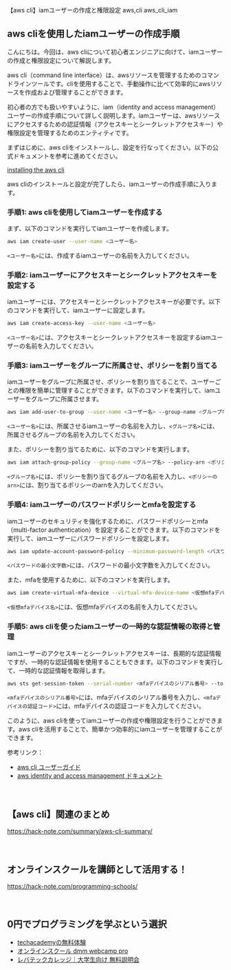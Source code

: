【aws cli】iamユーザーの作成と権限設定
aws,cli
aws_cli_iam

## aws cliを使用したiamユーザーの作成手順

こんにちは。今回は、aws cliについて初心者エンジニアに向けて、iamユーザーの作成と権限設定について解説します。

aws cli（command line interface）は、awsリソースを管理するためのコマンドラインツールです。cliを使用することで、手動操作に比べて効率的にawsリソースを作成および管理することができます。

初心者の方でも扱いやすいように、iam（identity and access management）ユーザーの作成手順について詳しく説明します。iamユーザーは、awsリソースにアクセスするための認証情報（アクセスキーとシークレットアクセスキー）や権限設定を管理するためのエンティティです。

まずはじめに、aws cliをインストールし、設定を行なってください。以下の公式ドキュメントを参考に進めてください。

[installing the aws cli](https://docs.aws.amazon.com/cli/latest/userguide/cli-configure-files.html)

aws cliのインストールと設定が完了したら、iamユーザーの作成手順に入ります。

### 手順1: aws cliを使用してiamユーザーを作成する

まず、以下のコマンドを実行してiamユーザーを作成します。

```bash
aws iam create-user --user-name <ユーザー名>
```

`<ユーザー名>`には、作成するiamユーザーの名前を入力してください。

### 手順2: iamユーザーにアクセスキーとシークレットアクセスキーを設定する

iamユーザーには、アクセスキーとシークレットアクセスキーが必要です。以下のコマンドを実行して、iamユーザーに設定します。

```bash
aws iam create-access-key --user-name <ユーザー名>
```

`<ユーザー名>`には、アクセスキーとシークレットアクセスキーを設定するiamユーザーの名前を入力してください。

### 手順3: iamユーザーをグループに所属させ、ポリシーを割り当てる

iamユーザーをグループに所属させ、ポリシーを割り当てることで、ユーザーごとの権限を簡単に管理することができます。以下のコマンドを実行して、iamユーザーをグループに所属させます。

```bash
aws iam add-user-to-group --user-name <ユーザー名> --group-name <グループ名>
```

`<ユーザー名>`には、所属させるiamユーザーの名前を入力し、`<グループ名>`には、所属させるグループの名前を入力してください。

また、ポリシーを割り当てるために、以下のコマンドを実行します。

```bash
aws iam attach-group-policy --group-name <グループ名> --policy-arn <ポリシーのarn>
```

`<グループ名>`には、ポリシーを割り当てるグループの名前を入力し、`<ポリシーのarn>`には、割り当てるポリシーのarnを入力してください。

### 手順4: iamユーザーのパスワードポリシーとmfaを設定する

iamユーザーのセキュリティを強化するために、パスワードポリシーとmfa（multi-factor authentication）を設定することができます。以下のコマンドを実行して、iamユーザーにパスワードポリシーを設定します。

```bash
aws iam update-account-password-policy --minimum-password-length <パスワードの最小文字数> --require-uppercase-characters --require-lowercase-characters --require-symbols --require-numbers
```

`<パスワードの最小文字数>`には、パスワードの最小文字数を入力してください。

また、mfaを使用するために、以下のコマンドを実行します。

```bash
aws iam create-virtual-mfa-device --virtual-mfa-device-name <仮想mfaデバイス名>
```

`<仮想mfaデバイス名>`には、仮想mfaデバイスの名前を入力してください。

### 手順5: aws cliを使ったiamユーザーの一時的な認証情報の取得と管理

iamユーザーのアクセスキーとシークレットアクセスキーは、長期的な認証情報ですが、一時的な認証情報を使用することもできます。以下のコマンドを実行して、一時的な認証情報を取得します。

```bash
aws sts get-session-token --serial-number <mfaデバイスのシリアル番号> --token-code <mfaデバイスの認証コード>
```

`<mfaデバイスのシリアル番号>`には、mfaデバイスのシリアル番号を入力し、`<mfaデバイスの認証コード>`には、mfaデバイスの認証コードを入力してください。

このように、aws cliを使ってiamユーザーの作成や権限設定を行うことができます。aws cliを活用することで、簡単かつ効率的にiamユーザーを管理することができます。

参考リンク：
- [aws cli ユーザーガイド](https://docs.aws.amazon.com/cli/latest/userguide/cli-configure-files.html)
- [aws identity and access management ドキュメント](https://docs.aws.amazon.com/iam/index.html)

　

## 【aws cli】関連のまとめ
https://hack-note.com/summary/aws-cli-summary/

　

## オンラインスクールを講師として活用する！
https://hack-note.com/programming-schools/

　

## 0円でプログラミングを学ぶという選択
- [techacademyの無料体験](//af.moshimo.com/af/c/click?a_id=2612475&amp;p_id=1555&amp;pc_id=2816&amp;pl_id=22706&amp;url=https%3a%2f%2ftechacademy.jp%2fhtmlcss-trial%3futm_source%3dmoshimo%26utm_medium%3daffiliate%26utm_campaign%3dtextad)
- [オンラインスクール dmm webcamp pro](//af.moshimo.com/af/c/click?a_id=2612482&amp;p_id=1363&amp;pc_id=2297&amp;pl_id=39999&amp;guid=on)
- [レバテックカレッジ｜大学生向け 無料説明会](//af.moshimo.com/af/c/click?a_id=4071793&p_id=3198&pc_id=7488&pl_id=41848)

